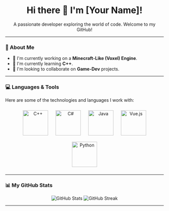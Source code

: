 <h1 align="center">Hi there 👋 I'm [Your Name]!</h1>
<p align="center">A passionate developer exploring the world of code. Welcome to my GitHub! </p>

---

### 🚀 About Me

- 🔭 I'm currently working on a **Minecraft-Like (Voxel) Engine**.
- 🌱 I'm currently learning **C++**.
- 👯 I'm looking to collaborate on **Game-Dev** projects.
 
---

### 💻 Languages & Tools

Here are some of the technologies and languages I work with:

<p align="center">
  <img src="https://upload.wikimedia.org/wikipedia/commons/thumb/1/18/ISO_C%2B%2B_Logo.svg/459px-ISO_C%2B%2B_Logo.svg.png" alt="C++" width="80" style="padding: 10px;"/>
  <img src="https://upload.wikimedia.org/wikipedia/commons/thumb/d/d2/C_Sharp_Logo_2023.svg/300px-C_Sharp_Logo_2023.svg.png" alt="C#" width="80" style="padding: 10px;"/>
  <img src="https://upload.wikimedia.org/wikipedia/de/thumb/e/e1/Java-Logo.svg/285px-Java-Logo.svg.png" alt="Java" width="80" style="padding: 10px;"/>
  <img src="https://upload.wikimedia.org/wikipedia/commons/thumb/9/95/Vue.js_Logo_2.svg/1200px-Vue.js_Logo_2.svg.png" alt="Vue.js" width="80" style="padding: 10px;"/>
  <img src="https://upload.wikimedia.org/wikipedia/commons/thumb/0/0a/Python.svg/1200px-Python.svg.png" alt="Python" width="80" style="padding: 10px;"/>
</p>

---

### 📊 My GitHub Stats

<p align="center">
  <img src="https://github-readme-stats.vercel.app/api?username=ravry&show_icons=true&theme=default&rank_icon=github" alt="GitHub Stats">
  <img src="https://github-readme-streak-stats.herokuapp.com/?user=ravry&theme=default" alt="GitHub Streak">
</p>

---

